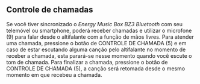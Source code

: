 ## Controle de chamadas

Se você tiver sincronizado o *Energy Music Box BZ3 Bluetooth* com seu telemóvel ou smartphone, poderá receber chamadas e utilizar o microfone (9) para falar desde o altifalante com a função de mãos livres.
Para atender uma chamada, pressione o botão de CONTROLE DE CHAMADA (5) e em caso de estar escutando alguma canção pelo altifalante no momento de receber a chamada, esta parará-se nesse momento quando você escute o tom de chamada.  Para finalizar a chamada, pressione o botão de CONTROLE DE CHAMADA (5), a canção será retomada desde o mesmo momento em que recebeu a chamada.
